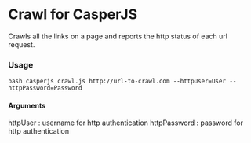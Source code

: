 # Crawl for CasperJS #
Crawls all the links on a page and reports the http status of each url request.

### Usage ###
``bash
casperjs crawl.js http://url-to-crawl.com --httpUser=User --httpPassword=Password
``
#### Arguments ####
httpUser : username for http authentication
httpPassword : password for http authentication